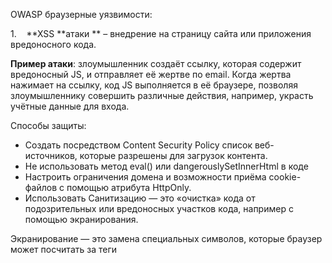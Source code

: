 OWASP браузерные уязвимости:

1.    **XSS **атаки ** – внедрение на страницу сайта или приложения вредоносного кода.

**Пример атаки**: злоумышленник создаёт ссылку, которая содержит вредоносный JS, и отправляет её жертве по email. Когда жертва нажимает на ссылку, код JS выполняется в её браузере, позволяя злоумышленнику совершить различные действия, например, украсть учётные данные для входа.

Способы защиты:
- Создать посредством Content Security Policy список веб-источников, которые разрешены для загрузок контента.
- Не использовать метод eval() или dangerouslySetInnerHtml в коде
- Настроить ограничения домена и возможности приёма cookie-файлов с помощью атрибута HttpOnly.
- Использовать Санитизацию — это «очистка» кода от подозрительных или вредоносных участков кода, например с помощью экранирования.

Экранирование — это замена специальных символов, которые браузер может посчитать за теги <script/>, более безопасными символами.

Виды XSS:
- **Сохраняемый** — когда вредоносный скрипт через пользовательский ввод сохраняется в БД приложения и потом тем или иным способом запускается у клиента, посетившего страницу, которая генерится на основе данных из той самой БД.
- **Отраженный** — при такой уязвимости база не участвует в доставке вредоносного скрипта жертве. Эксплойт нигде не хранится, атака обычно происходит через URL, когда например вредоносный скрипт пробрасывается через query параметры запроса, «отражается от сервера», где в процессе формирования страницы скрипт добавляется в тело ответа и пользователь получает страницу с уже встроенным в неё скриптом.
- **XSS на основе DOM** — особенность данного типа атаки в том, что она эксплуатирует уязвимости DOM (очевидно). В отличии от двух других типов, в этом страница на сервере не меняется. Нам приходит совершенно безопасный HTML, но JS, который уже запустится на клиенте, отработает неправильно из‑за внедренного в него скрипта. Другими словами, главное отличие XSS на основе DOM в том, что эксплойт добавляется на страницу в рантайме, в момент запуска JS и он никогда не покидает пределы браузера.



2.    Межсайтовая подделка запроса (Cross-Site Request Forgery, CSRF) - это вид атаки, позволяющий злоумышленнику выполнить запрос от лица пользователя. Основная причина, по которой CSRF атаки возможны, заключается в том, что браузер автоматически отправляет куки и другие аутентификационные данные с каждым запросом, даже если запрос был инициирован злоумышленником.

Способы защиты:  
- Использование токенов CSRF: сервер генерирует уникальный токен для каждого сеанса пользователя и включает его во все HTTP-запросы. При получении запроса сервер проверяет токен, и если он не совпадает, запрос отклоняется.  
- Использование HTTPS чтобы предотвратить перехват и модификацию данных злоумышленниками.

3. использование deprecated npm пакетов – такие пакеты могут содержать уязвимости

4.    инъекции SQL/NOSQL - В сценарии SQL-инъекции злоумышленник изменяет SQL-запросы, чтобы получить конкретный ответ от базы данных


**5.** **Man** **in** **the** **middle** **-** атака, которая заключается в перехвате, или подмене трафика между клиентом и сервером. Способы защиты:
- Использовать HTTPS, в нем данные передаются поверх защитных транспортных протоколов TLS, что делает их недоступными для злоумышленника.

**6.** **Click** **Jacking** - В атаке clickjacking злоумышленник использует прозрачные слои или iframe, чтобы наложить их на оригинальный контент сайта. Затем злоумышленник может манипулировать видимым контентом, заставить юзера нажать на скрытые кнопки или ввести конфиденциальную информацию, не осознавая этого. Для защиты можно использовать:
- заголовки HTTP, таких как X-Frame-Options или Content-Security-Policy, для предотвращения встраивания веб-сайта в фреймы.